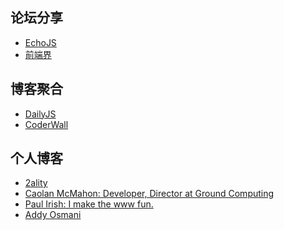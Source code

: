 论坛分享
------

* [EchoJS](http://www.echojs.com/)
* [前端界](http://qianduan.us/latest)

博客聚合
------

* [DailyJS](http://dailyjs.com/)
* [CoderWall](https://coderwall.com/)

个人博客
------

* [2ality](http://www.2ality.com/)
* [Caolan McMahon: Developer, Director at Ground Computing](http://caolanmcmahon.com/)
* [Paul Irish: I make the www fun.](http://www.paulirish.com/)
* [Addy Osmani](http://addyosmani.com/blog/)
